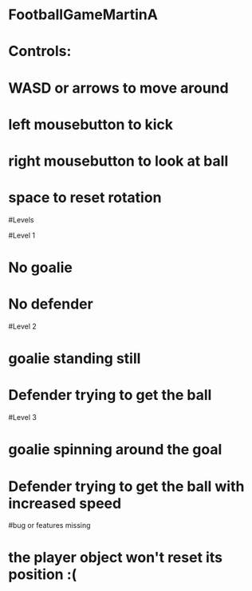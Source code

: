 # FootballGameMartinA

# Controls:
# WASD or arrows to move around
# left mousebutton to kick
# right mousebutton to look at ball
# space to reset rotation


#Levels

#Level 1
# No goalie
# No defender


#Level 2
# goalie standing still
# Defender trying to get the ball


#Level 3
# goalie spinning around the goal
# Defender trying to get the ball with increased speed


#bug or features missing

# the player object won't reset its position :(

